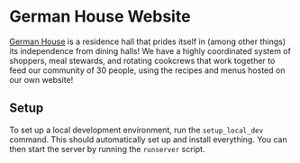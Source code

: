 # German House Website

[German House](http://dh.mit.edu/) is a residence hall that prides itself in (among other things) its independence from dining halls! We have a highly coordinated system of shoppers, meal stewards, and rotating cookcrews that work together to feed our community of 30 people, using the recipes and menus hosted on our own website!

## Setup

To set up a local development environment, run the `setup_local_dev` command.
This should automatically set up and install everything.
You can then start the server by running the `runserver` script.
